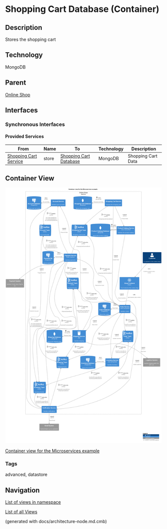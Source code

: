 # Shopping Cart Database (Container)
## Description
Stores the shopping cart

## Technology
MongoDB

## Parent
[Online Shop](../../../../software-development/architecture/example/microservices/online-shop.md)

## Interfaces

### Synchronous Interfaces

#### Provided Services

| From | Name | To | Technology | Description |
|---|---|---|---|---|
| [Shopping Cart Service](../../../../software-development/architecture/example/microservices/shopping-cart-service.md) | store | [Shopping Cart Database](../../../../software-development/architecture/example/microservices/shopping-cart-db.md) | MongoDB | Shopping Cart Data |

## Container View
![Container view for the Microservices example](../../../../software-development/architecture/example/microservices/container-view.png)

[Container view for the Microservices example](../../../../software-development/architecture/example/microservices/container-view.md)

### Tags
advanced, datastore


## Navigation
[List of views in namespace](./views-in-namespace.md)

[List of all Views](../../../../views.md)

(generated with docs/architecture-node.md.cmb)
